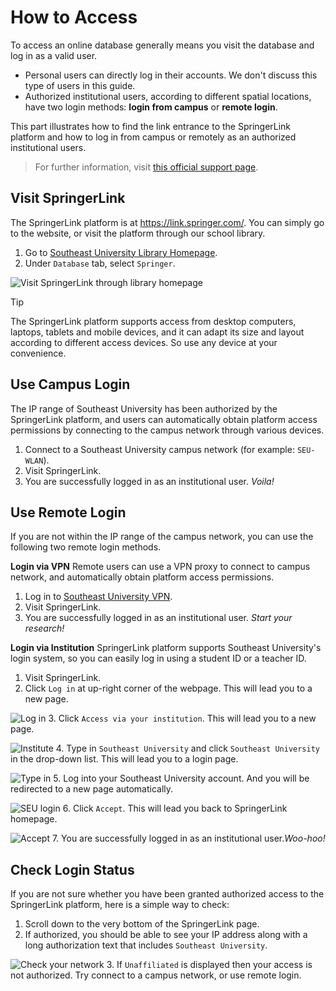 # How to Access
To access an online database generally means you visit the database and log in as a valid user. 
- Personal users can directly log in their accounts. We don't discuss this type of users in this guide.
- Authorized institutional users, according to different spatial locations, have two login methods: **login from campus** or **remote login**.

This part illustrates how to find the link entrance to the SpringerLink platform and how to log in from campus or remotely as an authorized institutional users. 

> For further information, visit [this official support page](https://support.springer.com/en/support/solutions/articles/6000080116-user-access-to-springerlink-and-springer-for-r-d-content).

## Visit SpringerLink
The SpringerLink platform is at https://link.springer.com/. You can simply go to the website, or visit the platform through our school library.
1. Go to [Southeast University Library Homepage](http://www.lib.seu.edu.cn/).
2. Under `Database` tab, select `Springer`.  

![Visit SpringerLink through library homepage](\_media\seulibhome.gif 'Visit SpringerLink from library')

> [!TIP]
> The SpringerLink platform supports access from desktop computers, laptops, tablets and mobile devices, and it can adapt its size and layout according to different access devices. So use any device at your convenience.

## Use Campus Login
The IP range of Southeast University has been authorized by the SpringerLink platform, and users can automatically obtain platform access permissions by connecting to the campus network through various devices. 
1. Connect to a Southeast University campus network (for example: `SEU-WLAN`).
2. Visit SpringerLink.
3. You are successfully logged in as an institutional user. *Voila!*

## Use Remote Login
If you are not within the IP range of the campus network, you can use the following two remote login methods.

**Login via VPN**
Remote users can use a VPN proxy to connect to campus network, and automatically obtain platform access permissions.
1. Log in to [Southeast University VPN](https://vpn.seu.edu.cn).
2. Visit SpringerLink.
3. You are successfully logged in as an institutional user. *Start your research!*

**Login via Institution**
SpringerLink platform supports Southeast University's login system, so you can easily log in using a student ID or a teacher ID.
1. Visit SpringerLink.
2. Click `Log in` at up-right corner of the webpage. This will lead you to a new page.  

![Log in](/_media/login.png 'Login via Institution: step 2')
3. Click `Access via your institution`. This will lead you to a new page.  

![Institute](/_media/institu.png 'Login via Institution: step 3')
4. Type in `Southeast University` and click `Southeast University` in the drop-down list. This will lead you to a login page.  

![Type in](/_media/type.png 'Login via Institution: step 4')
5. Log into your Southeast University account. And you will be redirected to a new page automatically.  

![SEU login](/_media/seulogin.png 'Login via Institution: step 5')
6. Click `Accept`. This will lead you back to SpringerLink homepage.  

![Accept](/_media/accept.png 'Login via Institution: step 6')
7. You are successfully logged in as an institutional user.*Woo-hoo!*

## Check Login Status
If you are not sure whether you have been granted authorized access to the SpringerLink platform, here is a simple way to check:
1. Scroll down to the very bottom of the SpringerLink page. 
2. If authorized, you should be able to see your IP address along with a long authorization text that includes `Southeast University`.  

![Check your network](/_media/checknet.png 'Authrization text example')
3. If `Unaffiliated` is displayed then your access is not authorized. Try connect to a campus network, or use remote login.